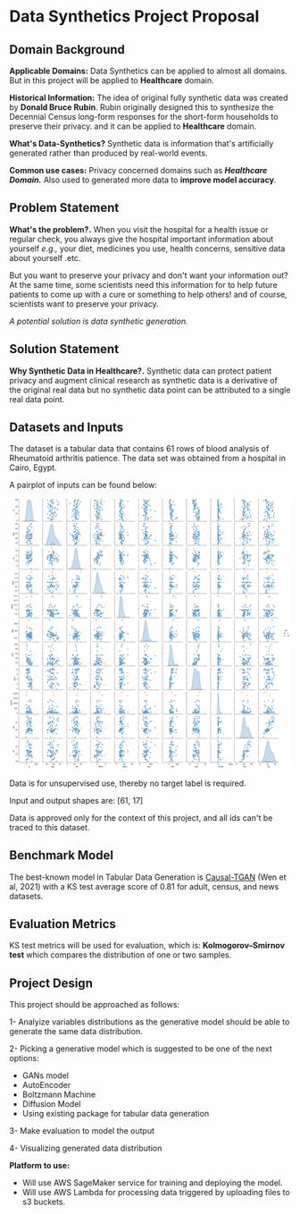 # Data Synthetics Project Proposal

## Domain Background

**Applicable Domains:** Data Synthetics can be applied to almost all domains. But in this project will be applied to **Healthcare** domain.

**Historical Information:** The idea of original fully synthetic data was created by **Donald Bruce Rubin**. Rubin originally designed this to synthesize the Decennial Census long-form responses for the short-form households to preserve their privacy. and it can be applied to **Healthcare** domain.

**What's Data-Synthetics?** Synthetic data is information that's artificially generated rather than produced by real-world events.

**Common use cases:** Privacy concerned domains such as ***Healthcare Domain.*** Also used to generated more data to **improve model accuracy**.

## Problem Statement

**What's the problem?.** When you visit the hospital for a health issue or regular check, you always give the hospital important information about yourself *e.g.,* your diet, medicines you use, health concerns, sensitive data about yourself .etc.

But you want to preserve your privacy and don't want your information out? At the same time, some scientists need this information for to help future patients to come up with a cure or something to help others! and of course, scientists want to preserve your privacy.

*A potential solution is data synthetic generation.*

## Solution Statement

**Why Synthetic Data in Healthcare?.** Synthetic data can protect patient privacy and augment clinical research as synthetic data is a derivative of the original real data but no synthetic data point can be attributed to a single real data point.

## Datasets and Inputs

The dataset is a tabular data that contains 61 rows of blood analysis of Rheumatoid arthritis patience. The data set was obtained from a hospital in Cairo, Egypt.

A pairplot of inputs can be found below:

![inputs pair plot](pairplot.png)

Data is for unsupervised use, thereby no target label is required.

Input and output shapes are: [61, 17]

Data is approved only for the context of this project, and all ids can't be traced to this dataset.

## Benchmark Model

The best-known model in Tabular Data Generation is [Causal-TGAN](https://arxiv.org/pdf/2104.10680v1.pdf) (Wen et al, 2021) with a KS test average score of 0.81 for adult, census, and news datasets.

## Evaluation Metrics

KS test metrics will be used for evaluation, which is: **Kolmogorov–Smirnov test** which compares the distribution of one or two samples.

## Project Design

This project should be approached as follows:

1- Analyize variables distributions as the generative model should be able to generate the same data distribution.

2- Picking a generative model which is suggested to be one of the next options:

* GANs model
* AutoEncoder
* Boltzmann Machine
* Diffusion Model
* Using existing package for tabular data generation

3- Make evaluation to model the output

4- Visualizing generated data distribution

**Platform to use:**

* Will use AWS SageMaker service for training and deploying the model.
* Will use AWS Lambda for processing data triggered by uploading files to s3 buckets.
